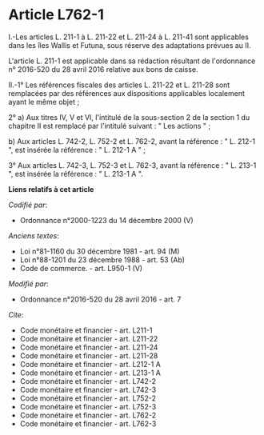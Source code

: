 # Article L762-1

I.-Les articles L. 211-1 à L. 211-22 et L. 211-24 à L. 211-41 sont applicables dans les îles Wallis et Futuna, sous réserve
des adaptations prévues au II.

L'article L. 211-1 est applicable dans sa rédaction résultant de l'ordonnance n° 2016-520 du 28 avril 2016 relative aux bons
de caisse. 

II.-1° Les références fiscales des articles L. 211-22 et L. 211-28 sont remplacées par des références aux dispositions
applicables localement ayant le même objet ; 

2° a) Aux titres IV, V et VI, l'intitulé de la sous-section 2 de la section 1 du chapitre II est remplacé par l'intitulé
suivant : " Les actions " ; 

b) Aux articles L. 742-2, 
L. 752-2 et L. 762-2, avant la référence : " L. 212-1 ", est insérée la référence : " L. 212-1 A " ; 

3° Aux articles L. 742-3, L. 752-3 et L. 762-3, avant la référence : " L. 213-1 ", est insérée la référence : " L. 213-1 A ".

**Liens relatifs à cet article**

_Codifié par_:

  - Ordonnance n°2000-1223 du 14 décembre 2000 (V)

_Anciens textes_:

  - Loi n°81-1160 du 30 décembre 1981 - art. 94 (M)
  - Loi n°88-1201 du 23 décembre 1988 - art. 53 (Ab)
  - Code de commerce. - art. L950-1 (V)

_Modifié par_:

  - Ordonnance n°2016-520 du 28 avril 2016 - art. 7

_Cite_:

  - Code monétaire et financier - art. L211-1
  - Code monétaire et financier - art. L211-22
  - Code monétaire et financier - art. L211-24
  - Code monétaire et financier - art. L211-28
  - Code monétaire et financier - art. L212-1 A
  - Code monétaire et financier - art. L213-1 A
  - Code monétaire et financier - art. L742-2
  - Code monétaire et financier - art. L742-3
  - Code monétaire et financier - art. L752-2
  - Code monétaire et financier - art. L752-3
  - Code monétaire et financier - art. L762-2
  - Code monétaire et financier - art. L762-3

